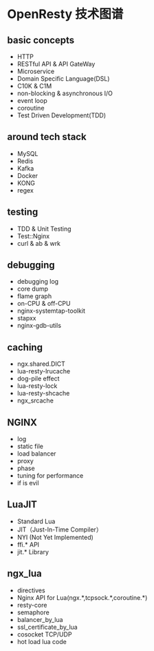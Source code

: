 # OpenResty 技术图谱
## basic concepts
- HTTP
- RESTful API & API GateWay
- Microservice
- Domain Specific Language(DSL)
- C10K & C1M
- non-blocking & asynchronous I/O
- event loop
- coroutine
- Test Driven Development(TDD)

## around tech stack
- MySQL
- Redis
- Kafka
- Docker
- KONG
- regex

## testing
- TDD & Unit Testing
- Test::Nginx
- curl & ab & wrk

## debugging
- debugging log
- core dump
- flame graph
- on-CPU & off-CPU
- nginx-systemtap-toolkit
- stapxx
- nginx-gdb-utils

## caching
- ngx.shared.DICT
- lua-resty-lrucache
- dog-pile effect
- lua-resty-lock
- lua-resty-shcache
- ngx_srcache

## NGINX
- log
- static file
- load balancer
- proxy
- phase
- tuning for performance
- if is evil

## LuaJIT
- Standard Lua
- JIT（Just-In-Time Compiler）
- NYI (Not Yet Implemented)
- ffi.\* API
- jit.\* Library

## ngx\_lua
- directives
- Nginx API for Lua(ngx.\*,tcpsock.\*,coroutine.\*)
- resty-core
- semaphore
- balancer\_by\_lua
- ssl\_certificate\_by\_lua
- cosocket TCP/UDP
- hot load lua code